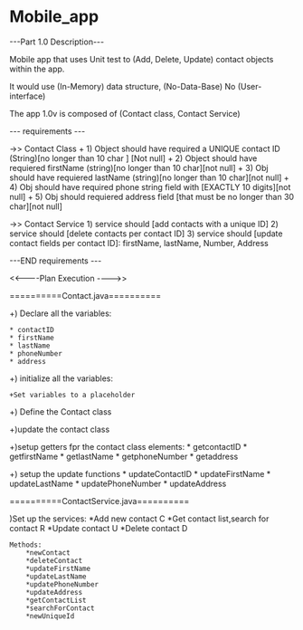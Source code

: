 # Mobile_app

---Part 1.0 Description---

Mobile app that uses Unit test to (Add, Delete, Update)
contact objects within the app.

It would use (In-Memory) data structure, (No-Data-Base)
No (User-interface)

The app 1.0v is composed of (Contact class, Contact Service)

--- requirements ---

->> Contact Class
	+ 1) Object should have required a UNIQUE contact ID (String)[no longer than 10 char ] [Not null]
	+ 2) Object should have requiered firstName (string)[no longer than 10 char][not null]
	+ 3) Obj should have requiered lastName (string)[no longer than 10 char][not null]
	+ 4) Obj should have required  phone string field with [EXACTLY 10 digits][not null]
	+ 5) Obj should requiered address field [that must be no longer than 30 char][not null]



->> Contact Service
	1) service should [add contacts with a unique ID]
	2) service should [delete contacts per contact ID]
	3) service should [update contact fields per contact ID]:
					   firstName, lastName, Number, Address

---END requirements ---

<<----Plan Execution ---->>

==========Contact.java========== 

+) Declare all the variables:

	* contactID
	* firstName
	* lastName
	* phoneNumber
	* address

+) initialize all the variables:

	+Set variables to a placeholder

+) Define the Contact class

+)update the contact class

+)setup getters fpr the contact class elements:
	* getcontactID
	* getfirstName
	* getlastName
	* getphoneNumber
	* getaddress

+) setup the update functions
	* updateContactID
	* updateFirstName
	* updateLastName
	* updatePhoneNumber
	* updateAddress

==========ContactService.java========== 

)Set up the services:
	*Add new contact  						C
	*Get contact list,search for contact	R
	*Update contact   						U
	*Delete contact   						D

	Methods:
		*newContact
		*deleteContact
		*updateFirstName
		*updateLastName
		*updatePhoneNumber
		*updateAddress
		*getContactList
		*searchForContact
		*newUniqueId
